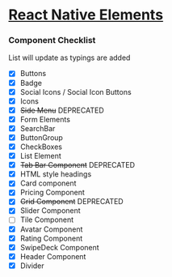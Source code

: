 # [React Native Elements](https://github.com/react-native-training/react-native-elements)

### Component Checklist
List will update as typings are added

- [x] Buttons
- [x] Badge
- [x] Social Icons / Social Icon Buttons
- [x] Icons
- [x] ~~Side Menu~~ DEPRECATED
- [x] Form Elements
- [x] SearchBar
- [x] ButtonGroup
- [x] CheckBoxes
- [x] List Element
- [x] ~~Tab Bar Component~~ DEPRECATED
- [x] HTML style headings
- [x] Card component
- [x] Pricing Component
- [x] ~~Grid Component~~ DEPRECATED
- [x] Slider Component
- [ ] Tile Component
- [x] Avatar Component
- [x] Rating Component
- [x] SwipeDeck Component
- [x] Header Component
- [x] Divider
